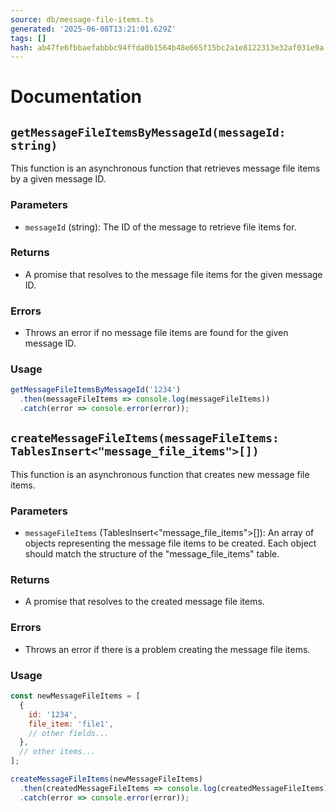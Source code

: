 ```yaml
---
source: db/message-file-items.ts
generated: '2025-06-08T13:21:01.629Z'
tags: []
hash: ab47fe6fbbaefabbbc94ffda0b1564b48e665f15bc2a1e8122313e32af031e9a
---
```

# Documentation

## `getMessageFileItemsByMessageId(messageId: string)`

This function is an asynchronous function that retrieves message file items by a given message ID. 

### Parameters

- `messageId` (string): The ID of the message to retrieve file items for.

### Returns

- A promise that resolves to the message file items for the given message ID.

### Errors

- Throws an error if no message file items are found for the given message ID.

### Usage

```javascript
getMessageFileItemsByMessageId('1234')
  .then(messageFileItems => console.log(messageFileItems))
  .catch(error => console.error(error));
```

## `createMessageFileItems(messageFileItems: TablesInsert<"message_file_items">[])`

This function is an asynchronous function that creates new message file items.

### Parameters

- `messageFileItems` (TablesInsert<"message_file_items">[]): An array of objects representing the message file items to be created. Each object should match the structure of the "message_file_items" table.

### Returns

- A promise that resolves to the created message file items.

### Errors

- Throws an error if there is a problem creating the message file items.

### Usage

```javascript
const newMessageFileItems = [
  {
    id: '1234',
    file_item: 'file1',
    // other fields...
  },
  // other items...
];

createMessageFileItems(newMessageFileItems)
  .then(createdMessageFileItems => console.log(createdMessageFileItems))
  .catch(error => console.error(error));
```
